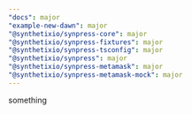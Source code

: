 ```yaml
---
"docs": major
"example-new-dawn": major
"@synthetixio/synpress-core": major
"@synthetixio/synpress-fixtures": major
"@synthetixio/synpress-tsconfig": major
"@synthetixio/synpress": major
"@synthetixio/synpress-metamask": major
"@synthetixio/synpress-metamask-mock": major
---
```


something
